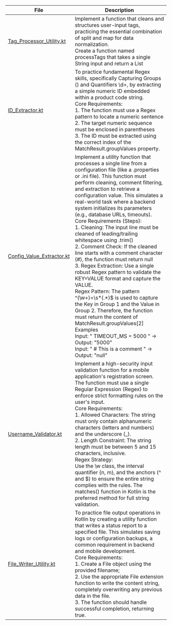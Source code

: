 | File                                                   | Description                                                                                                                                                                                                                                                                                                                                                                                                                                                                                                                                                                                                                                                                                                                                                                                                                                                                                                                                                                                                                                     |
|--------------------------------------------------------|-------------------------------------------------------------------------------------------------------------------------------------------------------------------------------------------------------------------------------------------------------------------------------------------------------------------------------------------------------------------------------------------------------------------------------------------------------------------------------------------------------------------------------------------------------------------------------------------------------------------------------------------------------------------------------------------------------------------------------------------------------------------------------------------------------------------------------------------------------------------------------------------------------------------------------------------------------------------------------------------------------------------------------------------------|
| [Tag_Processor_Utility.kt](Tag_Processor_Utility.kt)   | Implement a function that cleans and structures user-input tags, practicing the essential combination of split and map for data normalization. <br/>Create a function named processTags that takes a single String input and return a List<String>                                                                                                                                                                                                                                                                                                                                                                                                                                                                                                                                                                                                                                                                                                                                                                                              |
| [ID_Extractor.kt](ID_Extractor.kt)                     | To practice fundamental Regex skills, specifically Capturing Groups () and Quantifiers \d+, by extracting a simple numeric ID embedded within a product code string. <br/>Core Requirements: <br/>1. The function must use a Regex pattern to locate a numeric sentence <br/>2. The target numeric sequence must be enclosed in parentheses <br/>3. The ID must be extracted using the correct index of the MatchResult.groupValues property.                                                                                                                                                                                                                                                                                                                                                                                                                                                                                                                                                                                                   |
| [Config_Value_Extractor.kt](Config_Value_Extractor.kt) | Implement a utility function that processes a single line from a configuration file (like a .properties or .ini file). This function must perform cleaning, comment filtering, and extraction to retrieve a configuration value. This simulates a real-world task where a backend system initializes its parameters (e.g., database URLs, timeouts). <br/>Core Requirements (Steps): <br/>1. Cleaning: The input line must be cleaned of leading/trailing whitespace using .trim() <br/>2. Comment Check: If the cleaned line starts with a comment character (#), the function must return null <br/>3. Regex Extraction: Use a single robust Regex pattern to validate the KEY=VALUE format and capture the VALUE. <br/>Regex Pattern: The pattern ^(\w+)=\s*(.*)$ is used to capture the Key in Group 1 and the Value in Group 2. Therefore, the function must return the content of MatchResult.groupValues[2] <br/>Examples <br/>Input: "   TIMEOUT_MS  =  5000  " -> Output: "5000" <br/>Input: " # This is a comment " -> Output: "null" |
| [Username_Validator.kt](Username_Validator.kt)         | Implement a high-security input validation function for a mobile application's registration screen. The function must use a single Regular Expression (Regex) to enforce strict formatting rules on the user's input. <br/>Core Requirements: <br/>1. Allowed Characters: The string must only contain alphanumeric characters (letters and numbers) and the underscore (_). <br/>2. Length Constraint: The string length must be between 5 and 15 characters, inclusive. <br/>Regex Strategy: <br/>Use the \w class, the interval quantifier {n, m}, and the anchors (^ and $) to ensure the entire string complies with the rules. The matches() function in Kotlin is the preferred method for full string validation.                                                                                                                                                                                                                                                                                                                       |
| [File_Writer_Utility.kt](File_Writer_Utility.kt)       | To practice file output operations in Kotlin by creating a utility function that writes a status report to a specified file. This simulates saving logs or configuration backups, a common requirement in backend and mobile development. <br/>Core Requirements: <br/>1. Create a File object using the provided filename; <br/>2. Use the appropriate File extension function to write the content string, completely overwriting any previous data in the file. <br/>3. The function should handle successful completion, returning true.                                                                                                                                                                                                                                                                                                                                                                                                                                                                                                    |